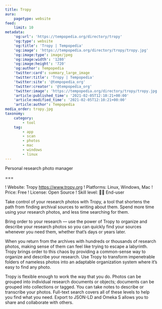 ```yaml
---
title: Tropy
aura:
    pagetype: website
feed:
    limit: 10
metadata:
    'og:url': 'https://tempopedia.org/directory/tropy'
    'og:type': website
    'og:title': 'Tropy | Tempopedia'
    'og:image': 'https://tempopedia.org/directory/tropy/tropy.jpg'
    'og:image:type': image/jpeg
    'og:image:width': '1280'
    'og:image:height': '720'
    'og:author': Tempopedia
    'twitter:card': summary_large_image
    'twitter:title': 'Tropy | Tempopedia'
    'twitter:site': '@tempopedia_org'
    'twitter:creator': '@tempopedia_org'
    'twitter:image': 'https://tempopedia.org/directory/tropy/tropy.jpg'
    'article:published_time': '2021-02-05T12:10:21+00:00'
    'article:modified_time': '2021-02-05T12:10:21+00:00'
    'article:author': Tempopedia
media_order: tropy.jpg
taxonomy:
    category:
        - tool
    tag:
        - app
        - scan
        - photos
        - mac
        - windows
        - linux
---
```


Personal research photo manager

===

! Website: Tropy https://www.tropy.org
! Platforms: Linux, Windows, Mac
! Price: Free
! License: Open Source
! Skill level: 👩‍💻 End-user

Take control of your research photos with Tropy, a tool that shortens the path from finding archival sources to writing about them. Spend more time using your research photos, and less time searching for them.

Bring order to your research — use the power of Tropy to organize and describe your research photos so you can quickly find your sources whenever you need them, whether that’s days or years later.

When you return from the archives with hundreds or thousands of research photos, making sense of them can feel like trying to escape a labyrinth. Tropy brings order to this chaos by providing a common-sense way to organize and describe your research. Use Tropy to transform impenetrable folders of nameless photos into an adaptable organization system where it’s easy to find any photo.

Tropy is flexible enough to work the way that you do. Photos can be grouped into individual research documents or objects; documents can be grouped into collections or tagged. You can take notes to describe or transcribe your photos. Full-text search covers all of these levels to help you find what you need. Export to JSON-LD and Omeka S allows you to share and collaborate with others.